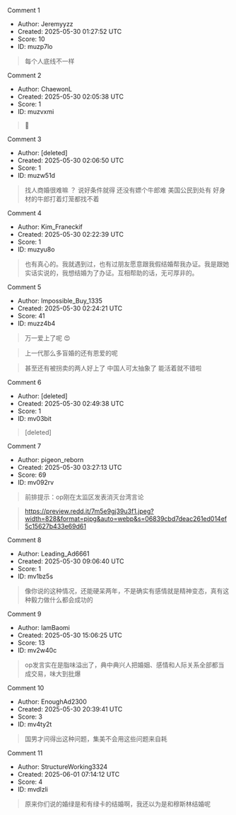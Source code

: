 Comment 1

- Author: Jeremyyzz
- Created: 2025-05-30 01:27:52 UTC
- Score: 10
- ID: muzp7lo

> 每个人底线不一样

Comment 2

- Author: ChaewonL
- Created: 2025-05-30 02:05:38 UTC
- Score: 1
- ID: muzvxmi

> 🤡

Comment 3

- Author: [deleted]
- Created: 2025-05-30 02:06:50 UTC
- Score: 1
- ID: muzw51d

> 找人商婚很难嘛 ？ 说好条件就得 还没有嫖个牛郎难 美国公民到处有 好身材的牛郎打着灯笼都找不着

Comment 4

- Author: Kim_Franeckif
- Created: 2025-05-30 02:22:39 UTC
- Score: 1
- ID: muzyu8o

> 也有真心的。我就遇到过，也有过朋友愿意跟我假结婚帮我办证。我是跟她实话实说的，我想结婚为了办证。互相帮助的话，无可厚非的。

Comment 5

- Author: Impossible_Buy_1335
- Created: 2025-05-30 02:24:21 UTC
- Score: 41
- ID: muzz4b4

> 万一爱上了呢 😍

>  上一代那么多盲婚的还有恩爱的呢

> 甚至还有被拐卖的两人好上了 中国人可太抽象了 能活着就不错啦

Comment 6

- Author: [deleted]
- Created: 2025-05-30 02:49:38 UTC
- Score: 1
- ID: mv03bit

> [deleted]

Comment 7

- Author: pigeon_reborn
- Created: 2025-05-30 03:27:13 UTC
- Score: 69
- ID: mv092rv

> 前排提示：op刚在太监区发表消灭台湾言论

> https://preview.redd.it/7m5e9gj39u3f1.jpeg?width=828&format=pjpg&auto=webp&s=06839cbd7deac261ed014ef5c15627b433e69d61

Comment 8

- Author: Leading_Ad6661
- Created: 2025-05-30 09:06:40 UTC
- Score: 1
- ID: mv1bz5s

> 像你说的这种情况，还能硬呆两年，不是确实有感情就是精神变态，真有这种毅力做什么都会成功的

Comment 9

- Author: IamBaomi
- Created: 2025-05-30 15:06:25 UTC
- Score: 13
- ID: mv2w40c

> op发言实在是脂味溢出了，典中典兴人把婚姻、感情和人际关系全部都当成交易，味大到批爆

Comment 10

- Author: EnoughAd2300
- Created: 2025-05-30 20:39:41 UTC
- Score: 3
- ID: mv4ty2t

> 国男才问得出这种问题，集美不会用这些问题来自耗

Comment 11

- Author: StructureWorking3324
- Created: 2025-06-01 07:14:12 UTC
- Score: 4
- ID: mvdlzli

> 原来你们说的婚绿是和有绿卡的结婚啊，我还以为是和穆斯林结婚呢
